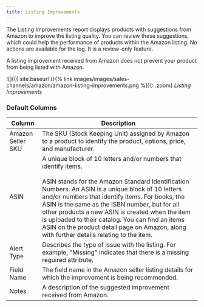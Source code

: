 ```yaml
---
title: Listing Improvements
---
```



The Listing Improvements report displays products with suggestions from Amazon to improve the listing quality. You can review these suggestions, which could help the performance of products within the Amazon listing. No actions are available for the log. It is a review-only feature.

A listing improvement received from Amazon does not prevent your product from being listed with Amazon.

![]({{ site.baseurl }}{% link images/images/sales-channels/amazon/amazon-listing-improvements.png %}){: .zoom}
_Listing Improvements_

### Default Columns

|Column|Description|
|--- |--- |
|Amazon Seller SKU |The SKU (Stock Keeping Unit) assigned by Amazon to a product to identify the product, options, price, and manufacturer. |
|ASIN |A unique block of 10 letters and/or numbers that identify items.<br/><br/>ASIN stands for the Amazon Standard Identification Numbers. An ASIN is a unique block of 10 letters and/or numbers that identify items. For books, the ASIN is the same as the ISBN number, but for all other products a new ASIN is created when the item is uploaded to their catalog. You can find an items ASIN on the product detail page on Amazon, along with further details relating to the item. |
|Alert Type |Describes the type of issue with the listing. For example, "Missing" indicates that there is a missing required attribute. |
|Field Name |The field name in the Amazon seller listing details for which the improvement is being recommended. |
|Notes |A description of the suggested improvement received from Amazon. |
